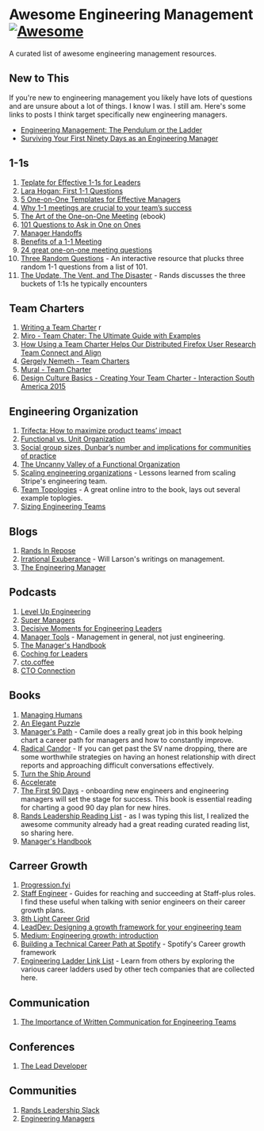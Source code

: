 # Awesome Engineering Management [![Awesome](https://cdn.rawgit.com/sindresorhus/awesome/d7305f38d29fed78fa85652e3a63e154dd8e8829/media/badge.svg)](https://github.com/sindresorhus/awesome)

A curated list of awesome engineering management resources.

## New to This
If you're new to engineering management you likely have lots of questions and are unsure about 
a lot of things. I know I was. I still am. Here's some links to posts I think target specifically 
new engineering managers. 

* [Engineering Management: The Pendulum or the Ladder](https://charity.wtf/2019/01/04/engineering-management-the-pendulum-or-the-ladder/)
* [Surviving Your First Ninety Days as an Engineering Manager](https://engineering.sharethrough.com/blog/2015/11/04/surviving-your-first-ninety-days-as-an-engineering-manager/)

## 1-1s
1. [Teplate for Effective 1-1s for Leaders](https://matangd.medium.com/template-for-effective-1on1-for-leaders-16b0dfd04554)
1. [Lara Hogan: First 1-1 Questions](https://larahogan.me/blog/first-one-on-one-questions/)
1. [5 One-on-One Templates for Effective Managers](https://uptickapp.com/blog/5-one-on-one-meeting-templates-for-effective-managers)
1. [Why 1-1 meetings are crucial to your team’s success](https://wavelength.asana.com/workstyle-what-is-a-1-1/)
1. [The Art of the One-on-One Meeting](https://fellow.app/blog/meetings/one-on-one-meeting-definitive-guide/) (ebook)
1. [101 Questions to Ask in One on Ones](https://jasonevanish.com/2014/05/29/101-questions-to-ask-in-1-on-1s/)
1. [Manager Handoffs](https://larahogan.me/blog/manager-handoffs/)
1. [Benefits of a 1-1 Meeting](https://fellow.app/blog/meetings/benefits-of-one-on-one-meetings/)
1. [24 great one-on-one meeting questions](https://www.cultureamp.com/blog/great-one-on-one-meeting-questions)
1. [Three Random Questions](https://veryhappythings.github.io/101-questions/) - An interactive resource that plucks three random 1-1 questions from a list of 101.
1. [The Update, The Vent, and The Disaster](https://randsinrepose.com/archives/the-update-the-vent-and-the-disaster/) - Rands discusses the three buckets of 1:1s he typically encounters


## Team Charters
1. [Writing a Team Charter](https://medium.com/bbc-design-engineering/writing-a-team-charter-9ba3292a9775)
r
1. [Miro - Team Chater: The Ultimate Guide with Examples](https://miro.com/guides/team-charter/)
1. [How Using a Team Charter Helps Our Distributed Firefox User Research Team Connect and Align](https://medium.com/firefox-ux/how-using-a-team-charter-helps-our-distributed-firefox-user-research-team-connect-and-align-61e9a23c90ce)
1. [Gergely Nemeth - Team Charters](https://nemethgergely.com/blog/team-charters)
1. [Mural - Team Charter](https://blog.mural.co/team-charter)
1. [Design Culture Basics - Creating Your Team Charter - Interaction South America 2015](https://www.slideshare.net/runger/design-culture-basics-creating-your-team-charter-interaction-south-america-2015)


## Engineering Organization
1. [Trifecta: How to maximize product teams’ impact](https://productcoalition.com/trifecta-product-teams-and-impact-f86f32b1f452)
1. [Functional vs. Unit Organization](https://medium.learningbyshipping.com/functional-versus-unit-organizations-6b82bfbaa57?gi=ff2ddccd793)
1. [Social group sizes, Dunbar’s number and implications for communities of practice](https://emilywebber.co.uk/social-group-sizes-dunbars-number-and-implications-for-communities-of-practice/)
1. [The Uncanny Valley of a Functional Organization](https://stratechery.com/2013/the-uncanny-valley-of-a-functional-organization/)
1. [Scaling engineering organizations](https://stripe.com/atlas/guides/scaling-eng) - Lessons learned from scaling Stripe's engineering team.  
1. [Team Topologies](https://web.devopstopologies.com/) - A great online intro to the book, lays out several example toplogies. 
1. [Sizing Engineering Teams](https://lethain.com/sizing-engineering-teams/)


## Blogs
1. [Rands In Repose](https://randsinrepose.com/archives/category/management/)
1. [Irrational Exuberance](https://lethain.com/tags/management/) - Will Larson's writings on management.
1. [The Engineering Manager](https://www.theengineeringmanager.com/)


## Podcasts
1. [Level Up Engineering](https://codingsans.com/engineering-management-podcast)
1. [Super Managers](https://fellow.app/supermanagers/)
1. [Decisive Moments for Engineering Leaders](https://podcasts.apple.com/us/podcast/decisive-moments-for-engineering-leaders/id1489429177)
1. [Manager Tools](https://www.manager-tools.com/all-podcasts) - Management in general, not just engineering. 
1. [The Manager's Handbook](https://open.spotify.com/show/71p58TpC9GUfEbW8AkWPIX?si=lotHr7cMQjKh2hTSS8rKOA&dl_branch=1)
1. [Coching for Leaders](https://coachingforleaders.com/podcast/)
1. [cto.coffee](https://cto.coffee/)
1. [CTO Connection](https://podcast.ctoconnection.com/)


## Books
1. [Managing Humans](https://www.goodreads.com/book/show/1317946.Managing_Humans)
1. [An Elegant Puzzle](https://blas.com/an-elegant-puzzle/)
1. [Manager's Path](https://www.goodreads.com/book/show/33369254-the-manager-s-path) - Camile does a really great job in this book helping chart a career path for managers and how to constantly improve.
1. [Radical Candor](https://www.goodreads.com/book/show/29939161-radical-candor) - If you can get past the SV name dropping, there are some worthwhile strategies on having an honest relationship with direct reports and approaching difficult conversations effectively. 
1. [Turn the Ship Around](https://davidmarquet.com/turn-the-ship-around-book/)
1. [Accelerate](https://www.goodreads.com/book/show/35747076-accelerate)
1. [The First 90 Days](https://www.goodreads.com/book/show/15824358-the-first-90-days) - onboarding new engineers and engineering managers will set the stage for success. This book is essential reading for charting a good 90 day plan for new hires.
1. [Rands Leadership Reading List](https://www.goodreads.com/list/show/142078.Rands_Leadership_Books_Reading_List) - as I was typing this list, I realized the awesome community already had a great reading curated reading list, so sharing here.
1. [Manager's Handbook](https://themanagershandbook.com/)

## Carreer Growth 
1. [Progression.fyi](https://www.progression.fyi/)
1. [Staff Engineer](https://staffeng.com/guides/) - Guides for reaching and succeeding at Staff-plus roles. I find these useful when talking with senior engineers on their career growth plans.
1. [8th Light Career Grid](https://8thlight.com/blog/claudia-richman/2020/01/21/career-grid.html)
1. [LeadDev: Designing a growth framework for your engineering team](https://leaddev.com/career-paths-progression-promotion/designing-growth-framework-your-engineering-team)
1. [Medium: Engineering growth: introduction](https://medium.com/s/engineering-growth-framework/engineering-growth-introduction-8ba7b78c8d6c)
1. [Building a Technical Career Path at Spotify](https://engineering.atspotify.com/2016/02/08/technical-career-path/) - Spotify's Career growth framework
1. [Engineering Ladder Link List](https://squeakyvessel.com/2016/07/11/engineering-ladders-links-elsewhere/) - Learn from others by exploring the various career ladders used by other tech companies that are collected here.

## Communication
1. [The Importance of Written Communication for Engineering Teams](https://www.toptal.com/engineering-management/written-communication-workplace)


## Conferences
1. [The Lead Developer](https://leaddev.com/)


## Communities
1. [Rands Leadership Slack](https://randsinrepose.com/welcome-to-rands-leadership-slack/)
1. [Engineering Managers](https://engmanagers.github.io/)
